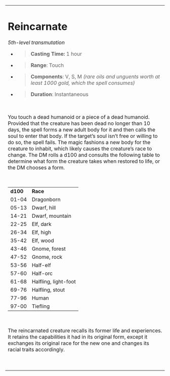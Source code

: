 <table><tbody><tr class="odd"><td><h1 id="reincarnate"><strong>Reincarnate</strong></h1><p><em>5th-level transmutation</em></p><ul><li><blockquote><p><strong>Casting Time:</strong> 1 hour</p></blockquote></li><li><blockquote><p><strong>Range</strong>: Touch</p></blockquote></li><li><blockquote><p><strong>Components</strong>: V, S, M <em>(rare oils and unguents worth at least 1000 gold, which the spell consumes)</em></p></blockquote></li><li><blockquote><p><strong>Duration</strong>: Instantaneous</p></blockquote></li></ul><p> </p><p>You touch a dead humanoid or a piece of a dead humanoid. Provided that the creature has been dead no longer than 10 days, the spell forms a new adult body for it and then calls the soul to enter that body. If the target’s soul isn’t free or willing to do so, the spell fails. The magic fashions a new body for the creature to inhabit, which likely causes the creature’s race to change. The DM rolls a d100 and consults the following table to determine what form the creature takes when restored to life, or the DM chooses a form.</p><p> </p><table><tbody><tr class="odd"><td><strong>d100</strong></td><td><strong>Race</strong></td></tr><tr class="even"><td>01-04</td><td>Dragonborn</td></tr><tr class="odd"><td>05-13</td><td>Dwarf, hill</td></tr><tr class="even"><td>14-21</td><td>Dwarf, mountain</td></tr><tr class="odd"><td>22-25</td><td>Elf, dark</td></tr><tr class="even"><td>26-34</td><td>Elf, high</td></tr><tr class="odd"><td>35-42</td><td>Elf, wood</td></tr><tr class="even"><td>43-46</td><td>Gnome, forest</td></tr><tr class="odd"><td>47-52</td><td>Gnome, rock</td></tr><tr class="even"><td>53-56</td><td>Half-elf</td></tr><tr class="odd"><td>57-60</td><td>Half-orc</td></tr><tr class="even"><td>61-68</td><td>Halfling, light-foot</td></tr><tr class="odd"><td>69-76</td><td>Halfling, stout</td></tr><tr class="even"><td>77-96</td><td>Human</td></tr><tr class="odd"><td>97-00</td><td>Tiefling</td></tr></tbody></table><p> </p><p>The reincarnated creature recalls its former life and experiences. It retains the capabilities it had in its original form, except it exchanges its original race for the new one and changes its racial traits accordingly.</p><p> </p></td></tr></tbody></table>